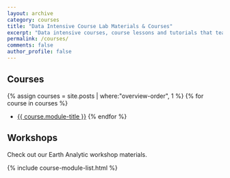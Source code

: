 ```yaml
---
layout: archive
category: courses
title: "Data Intensive Course Lab Materials & Courses"
excerpt: "Data intensive courses, course lessons and tutorials that teach scientific programming, reproducible open science workflows and general scientific data skills. "
permalink: /courses/
comments: false
author_profile: false
---
```


## Courses

{% assign courses = site.posts | where:"overview-order", 1 %}
{% for course in courses %}
* <a href="{{ site.url }}{{ course.permalink }}">{{ course.module-title }}</a>
{% endfor %}

## Workshops

Check out our Earth Analytic workshop materials.

{% include course-module-list.html %}
